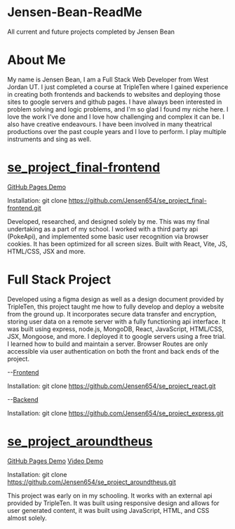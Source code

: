 # Jensen-Bean-ReadMe
All current and future projects completed by Jensen Bean

# About Me
My name is Jensen Bean, I am a Full Stack Web Developer from West Jordan UT. I just completed a course at TripleTen where I gained experience in creating both frontends and backends to websites and deploying those sites to google servers and github pages. I have always been interested in problem solving and logic problems, and I'm so glad I found my niche here. I love the work I've done and I love how challenging and complex it can be. I also have creative endeavours. I have been involved in many theatrical productions over the past couple years and I love to perform. I play multiple instruments and sing as well.

# [se_project_final-frontend](https://github.com/Jensen654/se_project_final-frontend)
[GitHub Pages Demo](https://jensen654.github.io/se_project_final-frontend/)

Installation: git clone https://github.com/Jensen654/se_project_final-frontend.git

Developed, researched, and designed solely by me. This was my final undertaking as a part of my school. I worked with a third party api (PokeApi), and implemented some basic user recognition via browser cookies. It has been optimized for all screen sizes. Built with React, Vite, JS, HTML/CSS, JSX and more.

# Full Stack Project
Developed using a figma design as well as a design document provided by TripleTen, this project taught me how to fully develop and deploy a website from the ground up. It incorporates secure data transfer and encryption, storing user data on a remote server with a fully functioning api interface. It was built using express, node.js, MongoDB, React, JavaScript, HTML/CSS, JSX, Mongoose, and more. I deployed it to google servers using a free trial. I learned how to build and maintain a server. Browser Routes are only accessible via user authentication on both the front and back ends of the project.

--[Frontend](https://github.com/Jensen654/se_project_react)

Installation: git clone https://github.com/Jensen654/se_project_react.git

--[Backend](https://github.com/Jensen654/se_project_express)

Installation: git clone https://github.com/Jensen654/se_project_express.git

# [se_project_aroundtheus](https://github.com/Jensen654/se_project_aroundtheus)
[GitHub Pages Demo](https://jensen654.github.io/se_project_aroundtheus/)
[Video Demo](https://youtu.be/4ypwAk8-iDg)

Installation: git clone https://github.com/Jensen654/se_project_aroundtheus.git

This project was early on in my schooling. It works with an external api provided by TripleTen. It was built using responsive design and allows for user generated content, it was built using JavaScript, HTML, and CSS almost solely.
